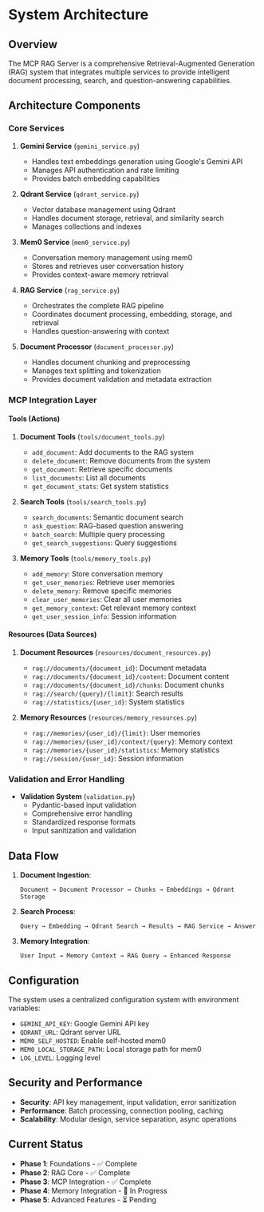 # System Architecture

## Overview

The MCP RAG Server is a comprehensive Retrieval-Augmented Generation (RAG) system that integrates multiple services to provide intelligent document processing, search, and question-answering capabilities.

## Architecture Components

### Core Services

1. **Gemini Service** (`gemini_service.py`)

   - Handles text embeddings generation using Google's Gemini API
   - Manages API authentication and rate limiting
   - Provides batch embedding capabilities

2. **Qdrant Service** (`qdrant_service.py`)

   - Vector database management using Qdrant
   - Handles document storage, retrieval, and similarity search
   - Manages collections and indexes

3. **Mem0 Service** (`mem0_service.py`)

   - Conversation memory management using mem0
   - Stores and retrieves user conversation history
   - Provides context-aware memory retrieval

4. **RAG Service** (`rag_service.py`)

   - Orchestrates the complete RAG pipeline
   - Coordinates document processing, embedding, storage, and retrieval
   - Handles question-answering with context

5. **Document Processor** (`document_processor.py`)
   - Handles document chunking and preprocessing
   - Manages text splitting and tokenization
   - Provides document validation and metadata extraction

### MCP Integration Layer

#### Tools (Actions)

1. **Document Tools** (`tools/document_tools.py`)

   - `add_document`: Add documents to the RAG system
   - `delete_document`: Remove documents from the system
   - `get_document`: Retrieve specific documents
   - `list_documents`: List all documents
   - `get_document_stats`: Get system statistics

2. **Search Tools** (`tools/search_tools.py`)

   - `search_documents`: Semantic document search
   - `ask_question`: RAG-based question answering
   - `batch_search`: Multiple query processing
   - `get_search_suggestions`: Query suggestions

3. **Memory Tools** (`tools/memory_tools.py`)
   - `add_memory`: Store conversation memory
   - `get_user_memories`: Retrieve user memories
   - `delete_memory`: Remove specific memories
   - `clear_user_memories`: Clear all user memories
   - `get_memory_context`: Get relevant memory context
   - `get_user_session_info`: Session information

#### Resources (Data Sources)

1. **Document Resources** (`resources/document_resources.py`)

   - `rag://documents/{document_id}`: Document metadata
   - `rag://documents/{document_id}/content`: Document content
   - `rag://documents/{document_id}/chunks`: Document chunks
   - `rag://search/{query}/{limit}`: Search results
   - `rag://statistics/{user_id}`: System statistics

2. **Memory Resources** (`resources/memory_resources.py`)
   - `rag://memories/{user_id}/{limit}`: User memories
   - `rag://memories/{user_id}/context/{query}`: Memory context
   - `rag://memories/{user_id}/statistics`: Memory statistics
   - `rag://session/{user_id}`: Session information

### Validation and Error Handling

- **Validation System** (`validation.py`)
  - Pydantic-based input validation
  - Comprehensive error handling
  - Standardized response formats
  - Input sanitization and validation

## Data Flow

1. **Document Ingestion**:

   ```
   Document → Document Processor → Chunks → Embeddings → Qdrant Storage
   ```

2. **Search Process**:

   ```
   Query → Embedding → Qdrant Search → Results → RAG Service → Answer
   ```

3. **Memory Integration**:
   ```
   User Input → Memory Context → RAG Query → Enhanced Response
   ```

## Configuration

The system uses a centralized configuration system with environment variables:

- `GEMINI_API_KEY`: Google Gemini API key
- `QDRANT_URL`: Qdrant server URL
- `MEM0_SELF_HOSTED`: Enable self-hosted mem0
- `MEM0_LOCAL_STORAGE_PATH`: Local storage path for mem0
- `LOG_LEVEL`: Logging level

## Security and Performance

- **Security**: API key management, input validation, error sanitization
- **Performance**: Batch processing, connection pooling, caching
- **Scalability**: Modular design, service separation, async operations

## Current Status

- **Phase 1**: Foundations - ✅ Complete
- **Phase 2**: RAG Core - ✅ Complete
- **Phase 3**: MCP Integration - ✅ Complete
- **Phase 4**: Memory Integration - 🔄 In Progress
- **Phase 5**: Advanced Features - ⏳ Pending
